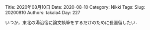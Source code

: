 ﻿Title: 2020年08月10日
Date: 2020-08-10
Category: Nikki
Tags: 
Slug: 20200810
Authors: takala4
Day: 227



 いつか，東北の湯治宿に論文執筆をするだけのために長逗留したい．